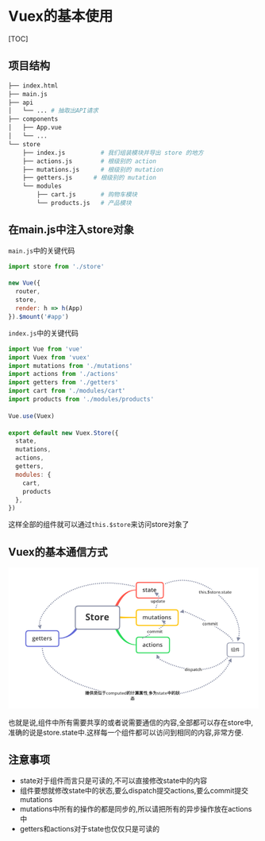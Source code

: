 # Vuex的基本使用

[TOC]

## 项目结构

```bash
├── index.html
├── main.js
├── api
│   └── ... # 抽取出API请求
├── components
│   ├── App.vue
│   └── ...
└── store
    ├── index.js          # 我们组装模块并导出 store 的地方
    ├── actions.js        # 根级别的 action
    ├── mutations.js      # 根级别的 mutation
    ├── getters.js      # 根级别的 mutation
    └── modules
        ├── cart.js       # 购物车模块
        └── products.js   # 产品模块
```

## 在main.js中注入store对象

`main.js`中的关键代码

```javascript
import store from './store'

new Vue({
  router,
  store,
  render: h => h(App)
}).$mount('#app')

```

`index.js`中的关键代码

```javascript
import Vue from 'vue'
import Vuex from 'vuex'
import mutations from './mutations'
import actions from './actions'
import getters from './getters'
import cart from './modules/cart'
import products from './modules/products'

Vue.use(Vuex)

export default new Vuex.Store({
  state,
  mutations,
  actions,
  getters,
  modules: {
    cart,
    products
  },
})

```

这样全部的组件就可以通过`this.$store`来访问store对象了

## Vuex的基本通信方式

![状态图](./Test/Vuex/1.png)

也就是说,组件中所有需要共享的或者说需要通信的内容,全部都可以存在store中,准确的说是store.state中.这样每一个组件都可以访问到相同的内容,非常方便.

## 注意事项

- state对于组件而言只是可读的,不可以直接修改state中的内容
- 组件要想就修改state中的状态,要么dispatch提交actions,要么commit提交mutations
- mutations中所有的操作的都是同步的,所以请把所有的异步操作放在actions中
- getters和actions对于state也仅仅只是可读的
